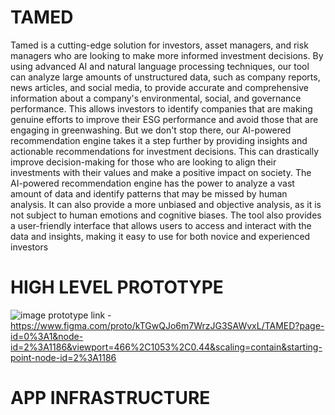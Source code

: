 # TAMED
Tamed is a cutting-edge solution for investors, asset managers, and risk managers who are looking to make more informed investment decisions. By using advanced AI and natural language processing techniques, our tool can analyze large amounts of unstructured data, such as company reports, news articles, and social media, to provide accurate and comprehensive information about a company's environmental, social, and governance performance. This allows investors to identify companies that are making genuine efforts to improve their ESG performance and avoid those that are engaging in greenwashing. But we don't stop there, our AI-powered recommendation engine takes it a step further by providing insights and actionable recommendations for investment decisions. This can drastically improve decision-making for those who are looking to align their investments with their values and make a positive impact on society. The AI-powered recommendation engine has the power to analyze a vast amount of data and identify patterns that may be missed by human analysis. It can also provide a more unbiased and objective analysis, as it is not subject to human emotions and cognitive biases. The tool also provides a user-friendly interface that allows users to access and interact with the data and insights, making it easy to use for both novice and experienced investors
# HIGH LEVEL PROTOTYPE
![image](https://user-images.githubusercontent.com/57208663/212286798-ac592f1e-824a-4590-9cec-e698f23ab1be.png)
prototype link - https://www.figma.com/proto/kTGwQJo6m7WrzJG3SAWvxL/TAMED?page-id=0%3A1&node-id=2%3A1186&viewport=466%2C1053%2C0.44&scaling=contain&starting-point-node-id=2%3A1186
# APP INFRASTRUCTURE

